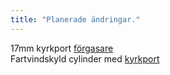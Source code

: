 ```yaml
---
title: "Planerade ändringar."
---
```


17mm kyrkport [förgasare](https://www.mopedrenovering.se/veteranmopeddelar/sachs/sachs-503-ls-handvxl/forgasare-insug/forgasare-bing-17mm-sachs-ssb-kyrkport.html)  
Fartvindskyld cylinder med [kyrkport](https://www.mopedrenovering.se/veteranmopeddelar/sachs/sachs-503-504-fotvxl/cylinder-topp-kolv/cylinder-med-kolv-38-mm-fartvindskyld-sachs-55-hk.html)
